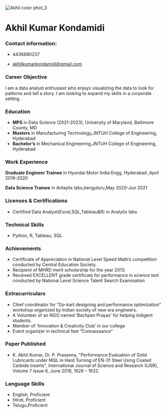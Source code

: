 ![Akhil color phot_3](https://user-images.githubusercontent.com/63187669/152600520-2c3e9c33-b769-4bb5-bb2e-64f736c3f8e7.jpeg)
# Akhil Kumar Kondamidi
### Contact information:
- 4436680237

- akhilkumarkondamidi@gmail.com
### Career Objective
I am a data analyst enthusiast who enjoys visualizing the data to look for patterns and tell a story. I am looking to expand my skills in a corporate setting.
### Education
- **MPS** in Data Science (2021-2023), University of Maryland, Baltimore County, MD 
- **Masters** in Manufacturing Technology,JNTUH College of Engineering, Hyderabad
- **Bachelor’s** in Mechanical Engineering,JNTUH College of Engineering, Hyderabad

### Work Experience
**Graduate Engineer Trainee** in Hyundai Motor India Engg, Hyderabad ,April 2019-2020

**Data Science Trainee** in Anlaytix labs,benguluru,May 2020-Jun 2021
### Licenses & Certifications
- Certified Data Analyst(Excel,SQL,Tableau&R) in Analytix labs
### Technical Skills
- Python, R, Tableau, SQL
### Achievements
- Certificate of Appreciation in National Level Speed Math’s competition conducted by Central Education Society.
- Recipient of MHRD merit scholarship for the year 2013.
- Received EXCELLENT grade certificate for performance in science test conducted by National Level Science Talent Search Examination

### Extracurriculars
- Chief coordinator for “Go-kart designing and performance optimization” workshop organized by Indian society of new era engineers.
- A Volunteer of an NGO named ‘Bachpan Prayas’ for helping indigent students.
- Member of ‘Innovation & Creativity Club’ in our college 
- Event organizer in technical fest “Connaissance”
### Paper Published
- K. Akhil Kumar, Dr. P. Prasanna, "Performance Evaluation of Solid Lubricants under MQL in 
Hard Turning of EN-31 Steel Using Coated Carbide Inserts", International Journal of Science 
and Research (IJSR), Volume 7 Issue 6, June 2018, 1626 – 1632.
### Language Skills
- English, Proficient
- HIndi, Proficient
- Telugu,Proficient

